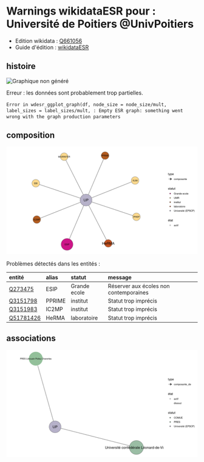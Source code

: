 Warnings wikidataESR pour : Université de Poitiers @UnivPoitiers
================

- Edition wikidata : [Q661056](https://www.wikidata.org/wiki/Q661056)
- Guide d'édition : [wikidataESR](https://github.com/cpesr/wikidataESR/)



## histoire 

![Graphique non généré](https://github.com/cpesr/wikidataESR/blob/master/plots/etablissements/Q661056-histoire.png) 

Erreur : les données sont probablement trop partielles.
```
Error in wdesr_ggplot_graph(df, node_size = node_size/mult, label_sizes = label_sizes/mult, : Empty ESR graph: something went wrong with the graph production parameters

``` 



## composition 

![Graphique non généré](https://github.com/cpesr/wikidataESR/blob/master/plots/etablissements/Q661056-composition.png) 



Problèmes détectés dans les entités :

|entité                                               |alias  |statut       |message                                |
|:----------------------------------------------------|:------|:------------|:--------------------------------------|
|[Q273475](https://www.wikidata.org/wiki/Q273475)     |ESIP   |Grande ecole |Réserver aux écoles non contemporaines |
|[Q3151798](https://www.wikidata.org/wiki/Q3151798)   |PPRIME |institut     |Statut trop imprécis                   |
|[Q3151983](https://www.wikidata.org/wiki/Q3151983)   |IC2MP  |institut     |Statut trop imprécis                   |
|[Q51781426](https://www.wikidata.org/wiki/Q51781426) |HeRMA  |laboratoire  |Statut trop imprécis                   |


## associations 

![Graphique non généré](https://github.com/cpesr/wikidataESR/blob/master/plots/etablissements/Q661056-associations.png) 


